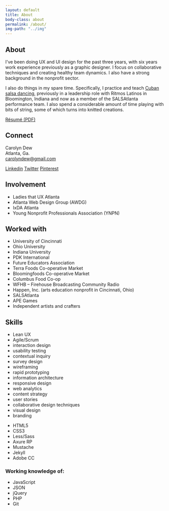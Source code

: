```yaml
---
layout: default
title: About
body-class: about
permalink: /about/
img-path: "../img"
---
```

<section class="resume">
	<div class="section-label">
		<h2>About</h2>
	</div>
	<div class="section-content">
		<p>I've been doing UX and UI design for the past three years, with six years work experience previously as a graphic designer. I focus on collaborative techniques and creating healthy team dynamics. I also have a strong background in the nonprofit sector.</p> 
		<p>I also do things in my spare time. Specifically, I practice and teach <a href="http://en.wikipedia.org/wiki/Salsa_dance_%28Cuban_style%29">Cuban salsa dancing</a>, previously in a leadership role with Ritmos Latinos in Bloomington, Indiana and now as a member of the SALSAtlanta performance team. I also spend a considerable amount of time playing with bits of string, some of which turns into knitted creations.</p>
	<div class="a-resume" >
	<a href="{{ page.img-path }}/Carolyn-Dew-Resume.pdf" onclick="_gaq.push(['_trackEvent', 'Resume Download', 'Download', 'Button']);" id="resume">R&eacute;sum&eacute; (PDF)</a>
		</div>
	</div>
</section>
<section class="contact">
	<div class="section-label">
		<h2>Connect</h2>
	</div>
	<div class="section-content">
		<p>
			Carolyn Dew
			<br>
			Atlanta, Ga.
			<br>
			<a href="mailto:carolyndew@gmail.com" title="Go ahead, click already. I&rsquo;m nice!" onclick="_gaq.push(['_trackEvent', 'Contact','Click', 'Email']);">carolyndew@gmail.com</a>
		</p>
	<div class="social">
	<a class="li" id="linkedin" href="http://www.linkedin.com/in/carolyndew" title="Straight-laced profile you can show your boss." onclick="_gaq.push(['_trackEvent', 'Social','Click','Linkedin']);">Linkedin</a>
	<a class="tw" id="twitter" href="https://twitter.com/carodew" title="Design-related tweets mixed with me trying to be funny." onclick="_gaq.push(['_trackEvent', 'Social','Click', 'Twitter']);">Twitter</a>
	<a class="pin" id="pinterest" href="http://pinterest.com/caslondew/" title="See what inspires and entertains me." onclick="_gaq.push(['_trackEvent', 'Social','Click','Pinterest']);">Pinterest</a>
	</div>
	</div>
</section>

<section class="resume">
	<div class="section-label">
		<h2>Involvement</h2>
	</div>
	<div class="section-content">
	<ul class="unstyled">
		<li>Ladies that UX Atlanta</li>
		<li>Atlanta Web Design Group (AWDG)</li>
		<li>IxDA Atlanta</li>
		<li>Young Nonprofit Professionals Association (YNPN)</li>
	</ul>
	</div>
</section>
<section class="resume">
	<div class="section-label">
		<h2>Worked with</h2>
	</div>
	<div class="section-content">
	<ul class="unstyled">
		<li>University of Cincinnati</li>
		<li>Ohio University</li>
		<li>Indiana University</li>
		<li>PDK International</li>
		<li>Future Educators Association</li>
		<li>Terra Foods Co-operative Market</li>
		<li>Bloomingfoods Co-operative Market</li>
		<li>Columbus Food Co-op</li><!-- that's Columbus, Indiana, in case you were wondering -->
		<li>WFHB &ndash; Firehouse Broadcasting Community Radio</li>
		<li>Happen, Inc. (arts education nonprofit in Cincinnati, Ohio)</li>
		<li>SALSAtlanta</li>
		<li>APE Games</li>
		<li>Independent artists and crafters</li>
	</ul>
	</div>
</section>

<section class="skills">
<div class="section-label">
	<h2>Skills</h2>
</div>
<div class="section-content">
<ul class="skill-pills">
<li>
	Lean UX
</li>

<li>Agile/Scrum</li>
<li>interaction design</li>
<li>usability testing</li>
<li>contextual inquiry</li>
<li>survey design</li>
<li>wireframing</li>
<li>rapid prototyping</li>
<li>information architecture</li>
<li>responsive design</li>
<li>web analytics</li>
<li>content strategy</li>
<li>user stories</li>
<li>collaborative design techniques</li>
<li>visual design</li>
<li>branding</li>
</ul>
<ul class="skill-pills">
<li>HTML5</li>
<li>CSS3</li>
<li>Less/Sass</li>
<li>Axure RP</li>
<li>Mustache</li>
<li>Jekyll</li>
<li>Adobe CC</li>
</ul>
<h3>Working knowledge of: </h3>
<ul class="skill-pills">
<li>JavaScript</li><li>JSON</li><li>jQuery</li><li>PHP</li><li>Git</li>
</ul>
</div>
</section>